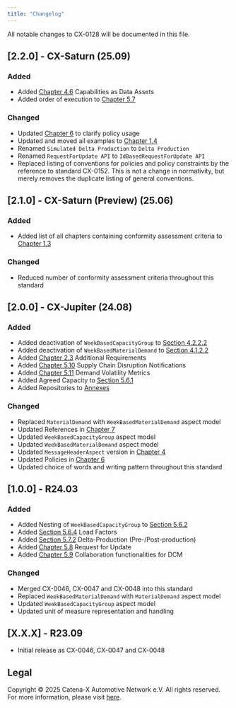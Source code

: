 ```yaml
---
title: "Changelog"
---
```


All notable changes to CX-0128 will be documented in this file.

## [2.2.0] - CX-Saturn (25.09)

### Added

- Added [Chapter 4.6](#46-capabilities-as-data-assets) Capabilities as Data Assets
- Added order of execution to [Chapter 5.7](#57-comparison-of-demand-and-capacity-data-within-a-capacity-group)

### Changed

- Updated [Chapter 6](#6-framework-agreement-and-policies) to clarify policy usage
- Updated and moved all examples to [Chapter 1.4](#14-examples)
- Renamed `Simulated Delta Production` to `Delta Production`
- Renamed `RequestForUpdate API` to `IdBasedRequestForUpdate API`
- Replaced listing of conventions for policies and policy constraints by the reference to standard CX-0152. This is not a change in normativity, but merely removes the duplicate listing of general conventions.

## [2.1.0] - CX-Saturn (Preview) (25.06)

### Added

- Added list of all chapters containing conformity assessment criteria to [Chapter 1.3](#13-conformity-and-proof-of-conformity)

### Changed

- Reduced number of conformity assessment criteria throughout this standard

## [2.0.0] - CX-Jupiter (24.08)

### Added

- Added deactivation of `WeekBasedCapacityGroup` to [Section 4.2.2.2](#4222-data-exchange)
- Added deactivation of `WeekBasedMaterialDemand` to [Section 4.1.2.2](#4122-data-exchange)
- Added [Chapter 2.3](#23-additional-requirements) Additional Requirements
- Added [Chapter 5.10](#510-supply-chain-disruption-notifications) Supply Chain Disruption Notifications
- Added [Chapter 5.11](#511-demand-volatility-metrics) Demand Volatility Metrics
- Added Agreed Capacity to [Section 5.6.1](#561-detailed-description-of-capacity-data)
- Added Repositories to [Annexes](#annexes)

### Changed

- Replaced `MaterialDemand` with `WeekBasedMaterialDemand` aspect model
- Updated References in [Chapter 7](#7-references)
- Updated `WeekBasedCapacityGroup` aspect model
- Updated `WeekBasedMaterialDemand` aspect model
- Updated `MessageHeaderAspect` version in [Chapter 4](#4-application-programming-interfaces)
- Updated Policies in [Chapter 6](#6-framework-agreement-and-policies)
- Updated choice of words and writing pattern throughout this standard

## [1.0.0] - R24.03

### Added

- Added Nesting of `WeekBasedCapacityGroup` to [Section 5.6.2](#562-weekbasedcapacitygroup-structure)
- Added [Section 5.6.4](#564-load-factors-for-weekbasedcapacitygroup) Load Factors
- Added [Section 5.7.2](#572-delta-production-pre-post-production) Delta-Production (Pre-/Post-production)
- Added [Chapter 5.8](#58-request-for-update-rfu) Request for Update
- Added [Chapter 5.9](#59-collaboration-functionalities-for-demand-and-capacity-management) Collaboration functionalities for DCM

### Changed

- Merged CX-0046, CX-0047 and CX-0048 into this standard
- Replaced `WeekBasedMaterialDemand` with `MaterialDemand` aspect model
- Updated `WeekBasedCapacityGroup` aspect model
- Updated unit of measure representation and handling

## [X.X.X] - R23.09

- Initial release as CX-0046, CX-0047 and CX-0048

## Legal

Copyright © 2025 Catena-X Automotive Network e.V. All rights reserved. For more information, please visit [here](/copyright).

